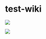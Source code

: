 # test-wiki

![](https://img.shields.io/endpoint?url=https://raw.githubusercontent.com/wiki/cctan777/test-wiki/wiki/test-wiki-coverage-results.md)

![](https://github.com/cctan777/test-wiki/wiki/test-wiki-coverage-badge.svg)